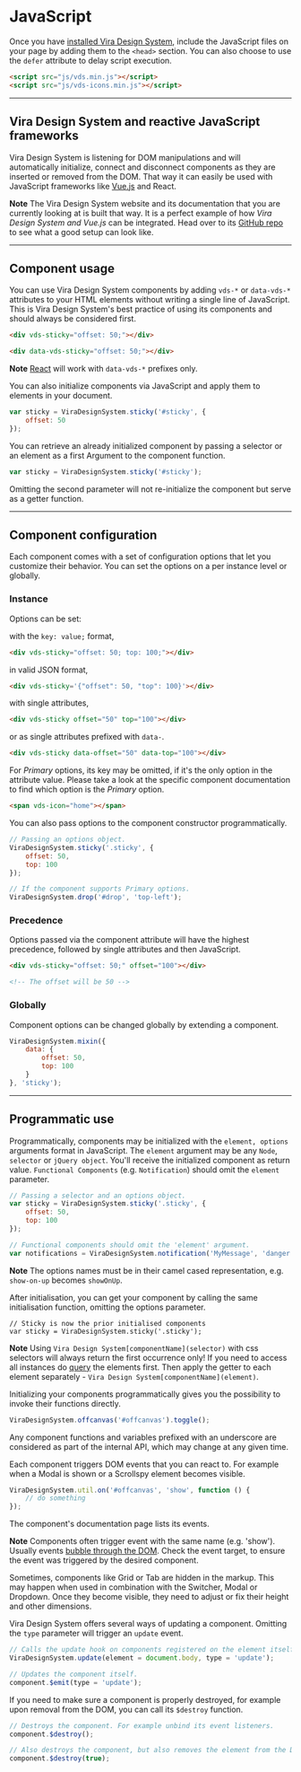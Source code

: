 # JavaScript

Once you have [installed Vira Design System](installation.md), include the JavaScript files on your page by adding them to the `<head>` section. You can also choose to use the `defer` attribute to delay script execution.

```html
<script src="js/vds.min.js"></script>
<script src="js/vds-icons.min.js"></script>
```

***

## Vira Design System and reactive JavaScript frameworks

Vira Design System is listening for DOM manipulations and will automatically initialize, connect and disconnect components as they are inserted or removed from the DOM. That way it can easily be used with JavaScript frameworks like [Vue.js](http://vuejs.org/) and React.

**Note** The Vira Design System website and its documentation that you are currently looking at is built that way. It is a perfect example of how <em>Vira Design System and Vue.js</em> can be integrated. Head over to its [GitHub repo](https://github.com/Victin09/vira-design-system/vds-site) to see what a good setup can look like.

***

## Component usage

You can use Vira Design System components by adding `vds-*` or `data-vds-*` attributes to your HTML elements without writing a single line of JavaScript. This is Vira Design System's best practice of using its components and should always be considered first.

```html
<div vds-sticky="offset: 50;"></div>

<div data-vds-sticky="offset: 50;"></div>
```

**Note** [React](https://facebook.github.io/react/) will work with `data-vds-*` prefixes only.

You can also initialize components via JavaScript and apply them to elements in your document.

```js
var sticky = ViraDesignSystem.sticky('#sticky', {
    offset: 50
});
```

You can retrieve an already initialized component by passing a selector or an element as a first Argument to the component function.

 ```js
 var sticky = ViraDesignSystem.sticky('#sticky');
 ```

Omitting the second parameter will not re-initialize the component but serve as a getter function.

***

## Component configuration

Each component comes with a set of configuration options that let you customize their behavior. You can set the options on a per instance level or globally.

### Instance

Options can be set:

with the `key: value;` format,

```html
<div vds-sticky="offset: 50; top: 100;"></div>
```

in valid JSON format,

```html
<div vds-sticky='{"offset": 50, "top": 100}'></div>
```

with single attributes,

```html
<div vds-sticky offset="50" top="100"></div>
```

or as single attributes prefixed with `data-`.

```html
<div vds-sticky data-offset="50" data-top="100"></div>
```

For _Primary_ options, its key may be omitted, if it's the only option in the attribute value. Please take a look at the specific component documentation to find which option is the _Primary_ option.

```html
<span vds-icon="home"></span>
```

You can also pass options to the component constructor programmatically.

```js
// Passing an options object.
ViraDesignSystem.sticky('.sticky', {
    offset: 50,
    top: 100
});

// If the component supports Primary options.
ViraDesignSystem.drop('#drop', 'top-left');
```

### Precedence

Options passed via the component attribute will have the highest precedence, followed by single attributes and then JavaScript.

```html
<div vds-sticky="offset: 50;" offset="100"></div>

<!-- The offset will be 50 -->
```

### Globally

Component options can be changed globally by extending a component.

```js
ViraDesignSystem.mixin({
    data: {
        offset: 50,
        top: 100
    }
}, 'sticky');
```

***

## Programmatic use

Programmatically, components may be initialized with the `element, options` arguments format in JavaScript. The `element` argument may be any `Node`, `selector` or `jQuery object`. You'll receive the initialized component as return value. `Functional Components` (e.g. `Notification`) should omit the `element` parameter.

```js
// Passing a selector and an options object.
var sticky = ViraDesignSystem.sticky('.sticky', {
    offset: 50,
    top: 100
});

// Functional components should omit the 'element' argument.
var notifications = ViraDesignSystem.notification('MyMessage', 'danger');
```

**Note**
The options names must be in their camel cased representation, e.g. `show-on-up` becomes `showOnUp`.

After initialisation, you can get your component by calling the same initialisation function, omitting the options parameter.

```javscript
// Sticky is now the prior initialised components
var sticky = ViraDesignSystem.sticky('.sticky');
```

**Note**
Using `Vira Design System[componentName](selector)` with css selectors will always return the first occurrence only!
If you need to access all instances do [query](https://developer.mozilla.org/en-US/docs/Web/API/Document/querySelectorAll) the elements first. Then apply the getter to each element separately - `Vira Design System[componentName](element)`.


Initializing your components programmatically gives you the possibility to invoke their functions directly.

```js
ViraDesignSystem.offcanvas('#offcanvas').toggle();
```

Any component functions and variables prefixed with an underscore are considered as part of the internal API, which may change at any given time.

Each component triggers DOM events that you can react to. For example when a Modal is shown or a Scrollspy element becomes visible.

```js
ViraDesignSystem.util.on('#offcanvas', 'show', function () {
    // do something
});
```

The component's documentation page lists its events.

**Note** Components often trigger event with the same name (e.g. 'show'). Usually events [bubble through the DOM](https://developer.mozilla.org/en-US/docs/Learn/JavaScript/Building_blocks/Events#Event_bubbling_and_capture). Check the event target, to ensure the event was triggered by the desired component.

Sometimes, components like Grid or Tab are hidden in the markup. This may happen when used in combination with the Switcher, Modal or Dropdown. Once they become visible, they need to adjust or fix their height and other dimensions.

Vira Design System offers several ways of updating a component. Omitting the `type` parameter will trigger an `update` event.

```js
// Calls the update hook on components registered on the element itself, its parents and children.
ViraDesignSystem.update(element = document.body, type = 'update');

// Updates the component itself.
component.$emit(type = 'update');

```

If you need to make sure a component is properly destroyed, for example upon removal from the DOM, you can call its `$destroy` function.

```js
// Destroys the component. For example unbind its event listeners.
component.$destroy();

// Also destroys the component, but also removes the element from the DOM.
component.$destroy(true);
```
